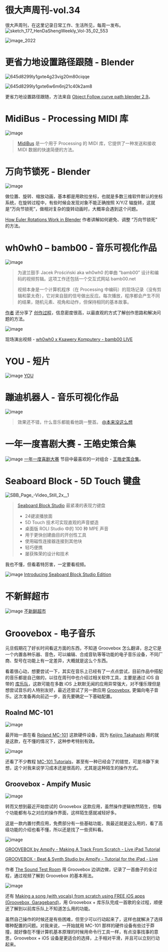 # 很大声周刊-vol.34
很大声周刊，在这里记录日常工作、生活所见，每周一发布。
![sketch_177_HenDaShengWeekly_Vol-35_02_553](https://user-images.githubusercontent.com/20842136/147908206-b39e41fe-a8df-4859-9b14-bd701fa643d3.png)

![image_2022](https://user-images.githubusercontent.com/20842136/147917521-154ecf9e-8eff-4424-b935-735e333d0816.png)

# 更省力地设置路径跟随 - Blender
![645d8299ly1gxte4g23vig20m80ciqqe](https://user-images.githubusercontent.com/20842136/147877767-0a45a7a3-9221-494c-9511-d591482ffb65.gif)

![645d8299ly1gxte6w6m6nj21c40k2am8](https://user-images.githubusercontent.com/20842136/147877766-0db121be-8f86-44f6-8430-cd3ce12b4576.jpg)

更省力地设置路径跟随，方法来自 [Object Follow curve path blender 2.9](https://www.youtube.com/watch?v=90iWyuXQgS4)。

# MidiBus - Processing MIDI 库
![image](https://user-images.githubusercontent.com/20842136/147877779-4254d1b5-b762-47ed-9e09-3fa1c3cb374f.png)

> [MidiBus](http://www.smallbutdigital.com/projects/themidibus/) 是一个用于 Processing 的 MIDI 库，它提供了一种发送和接收 MIDI 数据的快速简便的方法。

# 万向节锁死 - Blender
![image](https://user-images.githubusercontent.com/20842136/147908949-6895fb09-b68d-4e0b-8bae-e027982abef6.png)

做位置、旋转、缩放动画，基本都是用欧拉坐标，也就是多数三维软件默认的坐标系统，在旋转过程中，有些时候会发现对象不能正确按照 X/Y/Z 轴旋转，这就是“万向节锁死”，做相对复杂的旋转动画时，大概率会遇到这个问题。

[How Euler Rotations Work in Blender](https://www.youtube.com/watch?v=ETRVoI3nBbM&t=883s) 作者讲解如何避免、调整 “万向节锁死” 的方法。

# wh0wh0 – bamb00 - 音乐可视化作品
![image](https://user-images.githubusercontent.com/20842136/147909647-14c18af7-5f01-4a79-aee7-caf889c9fea7.png)

> 为波兰鼓手 Jacek Prościński aka wh0wh0 的单曲 “bamb00” 设计和编码的视频剪辑。这项工作还包括一个交互式网站 bamb00.net
> 
> 视频本身是一个计算机程序（在 Processing 中编码）的现场记录（没有剪辑和蒙太奇），它对来自鼓的信号做出反应。每次播放，程序都会产生不同的结果，随机元素、视角和动作，但保持相同的基本故事。

[作者](https://ksawerykomputery.pl/about) 还分享了 [创作过程](https://ksawerykomputery.pl/works/bamb00#story)，信息密度很高，以最直观的方式了解创作思路和解决问题的方法。

![image](https://user-images.githubusercontent.com/20842136/147909990-069100fb-8d30-4c6f-ae34-f66c52d9ce5c.png)

现场演出视频 - [wh0wh0 x Ksawery Komputery - bamb00 LIVE](https://vimeo.com/522059091?embedded=true&source=vimeo_logo&owner=5532482)

# YOU - 短片
![image](https://user-images.githubusercontent.com/20842136/147910621-a611d952-e968-4723-89fe-83c849f5c639.png)
[YOU](https://vimeo.com/user2530323)

# 蹦迪机器人 - 音乐可视化作品
![image](https://user-images.githubusercontent.com/20842136/147917216-8a890907-7b38-44dc-abc0-06667262022e.png)

>  效果还不错，什么音乐都能看他跳一整首。
[@本来没这么想](https://weibo.com/tv/show/1034:4719723817140245?from=old_pc_videoshow)

# 一年一度喜剧大赛 - 王皓史策合集
![image](https://user-images.githubusercontent.com/20842136/147911108-434acaa0-1074-4b22-863c-a1782e381743.png)
[一年一度喜剧大赛](https://www.iqiyi.com/a_1r7ca2jxii1.html?vfrm=pcw_zongyi&vfrmblk=C&vfrmrst=711219_zongyi_classification3) 节目中最喜欢的一对组合 - [王皓史策合集](https://www.iqiyi.com/v_1dpe1uloyj4.html?list=xydsg44uxa&vfrm=pcw_playpage&vfrmblk=BD&vfrmrst=80521_listbodan_image2)。

# Seaboard Block - 5D Touch 键盘
![SBB_Page_-_Video_Still_2x__1_](https://user-images.githubusercontent.com/20842136/147911757-2d9b0c15-891e-4a91-b72d-229f6885a12a.jpg)

> [Seaboard Block Studio](https://roli.com/products/blocks/seaboard-block-studio-edition)  最紧凑的表现力键盘
> - 24键波播放面
> - 5D Touch 技术可实现直观的声音塑造
> - 桌面版 ROLI Studio 中的 100 种 MPE 声音
> - 用于更快创建曲目的开创性工具
> - 使用磁性连接器连接到其他块
> - 轻巧便携
> - 屡获殊荣的设计和技术

我也不懂，但看着特厉害，一定要看视频。

![image](https://user-images.githubusercontent.com/20842136/147911882-582fb6ac-fd3f-4ff5-9cc5-f9042058e52c.png)
[Introducing Seaboard Block Studio Edition](https://www.youtube.com/watch?v=Ju85Lg7GTk0)

# 不新鲜超市
![image](https://user-images.githubusercontent.com/20842136/147917001-12f9cedf-f225-48e2-970f-b2deac3b2d89.png)
[不新鲜超市](https://www.bilibili.com/video/BV1Cb4y1Y7XH?from=search&seid=13613116423374292604&spm_id_from=333.337.0.0)

# Groovebox - 电子音乐
元旦假期花了好长时间看这方面的东西，不知道 Groovebox 怎么翻译，总之它是一个内置各种乐器、音色，可以编辑、合成音轨等等功能的电子音乐设备，不同厂商、型号在功能上有一定差异，大概就是这么个东西。

看着很心动，想要尝试一下，其实在音乐上已经有了一点点尝试，目前作品中搭配的音乐都是自己做的，以往在周刊中也介绍过相关软件工具，主要是通过 iOS 自带的 [库乐队](https://apps.apple.com/cn/app/%E5%BA%93%E4%B9%90%E9%98%9F/id408709785)，这款可能在多数 iOS 上默默无闻的应用异常强大，对不懂乐理但是想尝试音乐的人特别友好，最近还尝试了另一款应用 [Groovebox](https://apps.apple.com/us/app/groovebox-beat-synth-studio/id1242847278), 更偏向电子音乐。这次准备再向前迈一步，首先要确定一下基础配置。

## Roalnd MC-101
![image](https://user-images.githubusercontent.com/20842136/147912670-7c1bb80c-200d-43d2-974e-c2c7b090b44e.png)

最开始一直在看 [Roland MC-101](https://www.roland.com/global/products/mc-101/) 这款硬件设备，因为 [Keijiro Takahashi](https://twitter.com/_kzr) 用的就是这款，在不懂的情况下，这种参考特别有效。

![image](https://user-images.githubusercontent.com/20842136/147914269-0f99f2aa-ecaa-4702-a01e-80e3b78b6198.png)

还看了不少教程 [MC-101 Tutorials](https://www.youtube.com/playlist?list=PLbpx4jJp2aEqsa7vP_CSwYK_VsqCqwaBC)，甚至有一种已经会了的错觉，可是冷静下来想，这个对我来说学习成本还是很高的，尤其是这种陌生的操作方式。

## Groovebox - Ampify Music
![image](https://user-images.githubusercontent.com/20842136/147914632-3945baf7-4fd8-46b1-8a83-4f58b935b040.png)

转而又想到最近开始尝试的 Groovebox 这款应用，虽然操作逻辑依然陌生，但每个功能都有与之对应的操作界面，这样陌生感就减轻好多。

这是一款内置付费应用，免费部分有一些基础功能，我最近就是这么用的，看了高级功能的介绍也看不懂，所以还是找了一些资料看。

![image](https://user-images.githubusercontent.com/20842136/147915617-df1f89f6-1c02-428f-8591-c34a778409bd.png)

[GROOVEBOX by Ampify - Making A Track From Scratch - Live iPad Tutorial](https://www.youtube.com/watch?v=4AT_2m7D5zk&list=LL&index=5&t=93s)

[GROOVEBOX - Beat & Synth Studio by Ampify - Tutorial for the iPad - Live](https://www.youtube.com/watch?v=2VlNlks01lg&list=LL&index=3&t=6s)

作者 [The Sound Test Room](https://www.youtube.com/channel/UCDU1ULcAb0OMgv0Xi0CbYYw) 用 Groovebox 边讲边做，记录了一首曲子的全过程，通过视频了解到 Groovebox 的基本用法。

![image](https://user-images.githubusercontent.com/20842136/147915973-152aca1d-2a07-4a25-9d39-74d567b96131.png)

还有 [Making a song (with vocals) from scratch using FREE iOS apps (Groovebox, Garageband)](https://www.youtube.com/watch?v=bb4hfD1_pZ8&list=LL&index=2&t=143s)，用 Groovebox + 库乐队完成一首歌的全过程，顺便还了解到以前库乐队上不知道怎么用的功能。

虽然自己操作的时候还是有些困难，但至少可以行动起来了，这样也就解决了选择哪种配置的问题。对我来说，一开始就用 MC-101 那样的硬件设备有些过于莽撞，就好像在不懂计算机基本原理的时候用命令行工具一样，有点没事找事的意思，Groovebox + iOS 设备是更适合的选择，上手相对平滑，并且可以立刻行动起来。